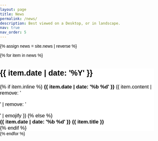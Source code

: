 ```yaml
---
layout: page
title: News
permalink: /news/
description: Best viewed on a Desktop, or in landscape.
nav: true
nav_order: 5
---
```


<link href="https://cdnjs.cloudflare.com/ajax/libs/font-awesome/6.0.0-beta3/css/all.min.css" rel="stylesheet">
<style>
body {
    font-family: Arial, sans-serif;
    margin: 0;
    padding: 0;
    color: black;
}

.responsive-img {
width: 100%;
height: auto; /_ Maintains aspect ratio _/
}

.video-container iframe{
width=100%;
aspect-ratio: 16 / 9; /_ Adjust aspect ratio as needed _/
border: none;
}

#news-timeline {
position: relative;
width: 90%;
max-width: 1200px;
margin: 50px auto;
padding: 20px;
}

.timeline-spine {
position: absolute;
left: 50%;
top: 0;
width: 4px;
background: linear-gradient(180deg, #555, #999);
transform: translateX(-50%);
transition: height 0.4s ease;
}

.news-item {
position: relative;
width: 45%;
margin-bottom: 60px;
padding: 20px;
background: white;
border-radius: 10px;
box-shadow: 0 8px 20px rgba(0,0,0,0.1);
transition: transform 0.3s ease, box-shadow 0.3s ease;
opacity: 0;
transform: translateY(30px);
color: black;
}

.news-item.show {
opacity: 1;
transform: translateY(0);
color: black;
}

.news-item .connector-line {
position: absolute;
top: 50%;
height: 2px;
background: black;
z-index: 1;
display: none;
}

.news-left .connector-line {
right: 50%;
}

.news-right .connector-line {
left: 50%;
}

.news-item .connector-dot {
position: absolute;
top: 50%;
width: 14px;
height: 14px;
background: black;
border-radius: 50%;
z-index: 2;
transform: translateY(-50%);
}

.news-left .connector-dot {
right: calc(50% - 7px);
}

.news-right .connector-dot {
left: calc(50% - 7px);
}

.news-item.show {
opacity: 1;
transform: translateY(0);
}

.news-left {
float: left;
clear: both;
}

.news-right {
float: right;
clear: both;
}
.news-content {
margin-top: 0;
font-size: 1.2em;
background-color: #fff;
color: #333;
color: black;
}

.news-content h2 {
margin-top: 0;
font-size: 1.2em;
color: black;
}

.content-preview {
font-weight: bold;
margin-bottom: 10px;
color: black;
}

.content-full {
display: none;
margin-top: 10px;
color: black;
}

.expand-arrow {
text-align: center;
cursor: pointer;
font-size: 1.2em;
color: #007BFF;
margin-top: 10px;
transition: transform 0.3s ease;
}

.expanded .expand-arrow {
transform: rotate(180deg);
}

/_ Styles when content is expanded _/
.expanded .content-full {
display: block; /_ Show full content _/
color: black;
}

.news-content h2,
.content-preview,
.content-full,
.expand-arrow {
color: black;
}

@media (max-width: 768px) {
.news-left, .news-right {
float: none;
width: 100%;
}
.news-item::before {
width: 0;
}
.news-item::after {
left: calc(50% - 7px);
right: auto;
}
}
}
</style>

{% assign news = site.news | reverse %}

<div id="news-timeline">
    <div class="timeline-spine"></div>
    {% for item in news %}
    <div class="news-item" data-year="{{ item.date | date: '%Y' }}">
        <div class="news-content">
            <h2>{{ item.date | date: '%Y' }}</h2>
            {% if item.inline %}
                <b>{{ item.date | date: '%b %d' }}</b>&nbsp;{{ item.content | remove: '<p>' | remove: '</p>' | emojify }}
            {% else %}
                <div class="content-preview"><b>{{ item.date | date: '%b %d' }}&nbsp;{{ item.title }}</b></div>
                <div class="content-full" style="display: none;">{{ item.content | remove: '<p>' | remove: '</p>' | emojify }}</div>
                <div class="expand-arrow"><i class="fa-solid fa-chevron-down"></i></div>
            {% endif %}
        </div>
    </div>
    {% endfor %}
</div>

<script>
document.addEventListener("DOMContentLoaded", function() {
    const newsItems = document.querySelectorAll('.news-item');
    const timelineSpine = document.querySelector('.timeline-spine');

    function updateSpineHeight() {
        const maxHeight = Array.from(newsItems).reduce((max, item) => Math.max(max, item.offsetTop + item.offsetHeight), 0);
        timelineSpine.style.height = maxHeight + 'px';
    }

    function updateConnectorLines() {
        newsItems.forEach(item => {
            const line = item.querySelector('.connector-line');
            const dot = item.querySelector('.connector-dot');
            const spineX = timelineSpine.getBoundingClientRect().left + timelineSpine.offsetWidth / 2;
            const itemRect = item.getBoundingClientRect();
            const itemEdge = item.classList.contains('news-left') ? itemRect.right : itemRect.left;
            const gap = Math.abs(spineX - itemEdge);
            if (gap > 30) { // only draw if the gap is meaningful
                line.style.display = 'block';
                line.style.width = gap + 'px';
            } else {
                line.style.display = 'none';
            }
        });
    }

    newsItems.forEach((item, index) => {
        setTimeout(() => item.classList.add('show'), index * 100);
    });

    document.querySelectorAll('.expand-arrow').forEach(arrow => {
        arrow.addEventListener('click', function() {
            const content = this.parentElement;
            content.classList.toggle('expanded');
            const fullContent = content.querySelector('.content-full');
            if (fullContent.style.display === 'block') {
                fullContent.style.display = 'none';
                this.querySelector('i').classList.replace('fa-chevron-up', 'fa-chevron-down');
            } else {
                fullContent.style.display = 'block';
                this.querySelector('i').classList.replace('fa-chevron-down', 'fa-chevron-up');
            }
            setTimeout(() => {
                updateSpineHeight();
                updateConnectorLines();
            }, 300);
        });
    });

    newsItems.forEach((item) => {
        const year = parseInt(item.getAttribute('data-year'), 10);
        if (year % 2 === 0) {
            item.classList.add('news-left');
        } else {
            item.classList.add('news-right');
        }
    });

    updateSpineHeight();
    updateConnectorLines();

    window.addEventListener('resize', updateConnectorLines);
});
</script>
